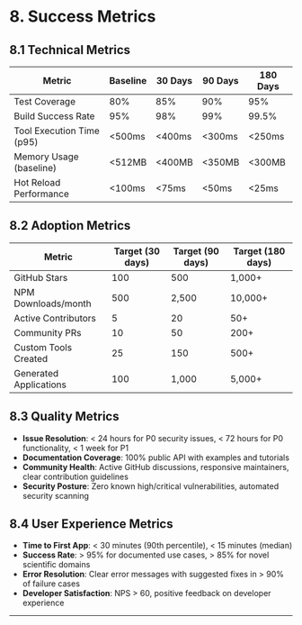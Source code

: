 # 8. Success Metrics

## 8.1 Technical Metrics

|Metric|Baseline|30 Days|90 Days|180 Days|
|---|---|---|---|---|
|Test Coverage|80%|85%|90%|95%|
|Build Success Rate|95%|98%|99%|99.5%|
|Tool Execution Time (p95)|<500ms|<400ms|<300ms|<250ms|
|Memory Usage (baseline)|<512MB|<400MB|<350MB|<300MB|
|Hot Reload Performance|<100ms|<75ms|<50ms|<25ms|

## 8.2 Adoption Metrics

|Metric|Target (30 days)|Target (90 days)|Target (180 days)|
|---|---|---|---|
|GitHub Stars|100|500|1,000+|
|NPM Downloads/month|500|2,500|10,000+|
|Active Contributors|5|20|50+|
|Community PRs|10|50|200+|
|Custom Tools Created|25|150|500+|
|Generated Applications|100|1,000|5,000+|

## 8.3 Quality Metrics

- **Issue Resolution**: < 24 hours for P0 security issues, < 72 hours for P0 functionality, < 1 week for P1
- **Documentation Coverage**: 100% public API with examples and tutorials
- **Community Health**: Active GitHub discussions, responsive maintainers, clear contribution guidelines
- **Security Posture**: Zero known high/critical vulnerabilities, automated security scanning

## 8.4 User Experience Metrics

- **Time to First App**: < 30 minutes (90th percentile), < 15 minutes (median)
- **Success Rate**: > 95% for documented use cases, > 85% for novel scientific domains
- **Error Resolution**: Clear error messages with suggested fixes in > 90% of failure cases
- **Developer Satisfaction**: NPS > 60, positive feedback on developer experience

---
